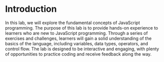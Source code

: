 # Introduction

In this lab, we will explore the fundamental concepts of JavaScript programming. The purpose of this lab is to provide hands-on experience to learners who are new to JavaScript programming. Through a series of exercises and challenges, learners will gain a solid understanding of the basics of the language, including variables, data types, operators, and control flow. The lab is designed to be interactive and engaging, with plenty of opportunities to practice coding and receive feedback along the way.

